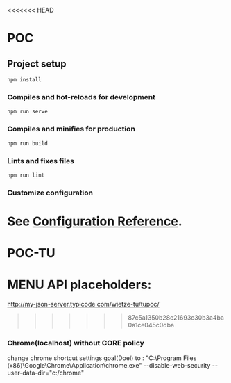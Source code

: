 <<<<<<< HEAD
# POC

## Project setup
```
npm install
```

### Compiles and hot-reloads for development
```
npm run serve
```

### Compiles and minifies for production
```
npm run build
```

### Lints and fixes files
```
npm run lint
```

### Customize configuration
See [Configuration Reference](https://cli.vuejs.org/config/).
=======
# POC-TU
# MENU API placeholders:
http://my-json-server.typicode.com/wietze-tu/tupoc/
>>>>>>> 87c5a1350b28c21693c30b3a4ba0a1ce045c0dba

### Chrome(localhost) without CORE policy 
change chrome shortcut settings goal(Doel) to :
"C:\Program Files (x86)\Google\Chrome\Application\chrome.exe" --disable-web-security --user-data-dir="c:/chrome"
